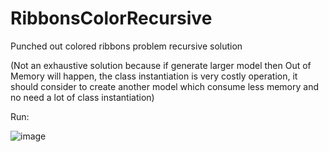 # RibbonsColorRecursive
Punched out colored ribbons problem recursive solution

(Not an exhaustive solution because if generate larger model then Out of Memory will happen, the class instantiation is very costly operation, it should consider to create another model which consume less memory and no need a lot of class instantiation)

Run:

![image](https://user-images.githubusercontent.com/26471568/209001670-264a19db-9519-4b77-a36d-2c053fe8767a.png)


